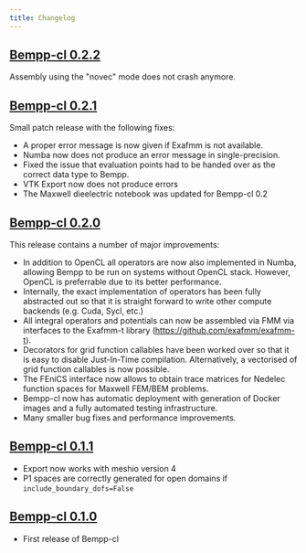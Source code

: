 ```yaml
---
title: Changelog
---
```

## [Bempp-cl 0.2.2](https://github.com/bempp/bempp-cl/releases/tag/v0.2.2)
Assembly using the "novec" mode does not crash anymore.
## [Bempp-cl 0.2.1](https://github.com/bempp/bempp-cl/releases/tag/v0.2.1)
Small patch release with the following fixes:

- A proper error message is now given if Exafmm is not available.
- Numba now does not produce an error message in single-precision.
- Fixed the issue that evaluation points had to be handed over as the correct data type to Bempp.
- VTK Export now does not produce errors
- The Maxwell dieelectric notebook was updated for Bempp-cl 0.2

## [Bempp-cl 0.2.0](https://github.com/bempp/bempp-cl/releases/tag/v0.2.0)
This release contains a number of major improvements:

- In addition to OpenCL all operators are now also implemented in Numba, allowing Bempp to be run on systems without OpenCL stack.
  However, OpenCL is preferrable due to its better performance.
- Internally, the exact implementation of operators has been fully abstracted out so that it is straight forward to write other compute backends
  (e.g. Cuda, Sycl, etc.)
- All integral operators and potentials can now be assembled via FMM via interfaces to the Exafmm-t library 
  (https://github.com/exafmm/exafmm-t).
- Decorators for grid function callables have been worked over so that it is easy to disable Just-In-Time compilation. Alternatively, a vectorised
  of grid function callables is now possible.
- The FEniCS interface now allows to obtain trace matrices for Nedelec function spaces for Maxwell FEM/BEM problems.
- Bempp-cl now has automatic deployment with generation of Docker images and a fully automated testing infrastructure.
- Many smaller bug fixes and performance improvements.

## [Bempp-cl 0.1.1](https://github.com/bempp/bempp-cl/releases/tag/v0.1.1)
* Export now works with meshio version 4
* P1 spaces are correctly generated for open domains if `include_boundary_dofs=False`

## [Bempp-cl 0.1.0](https://github.com/bempp/bempp-cl/releases/tag/v0.1.0)
* First release of Bempp-cl
